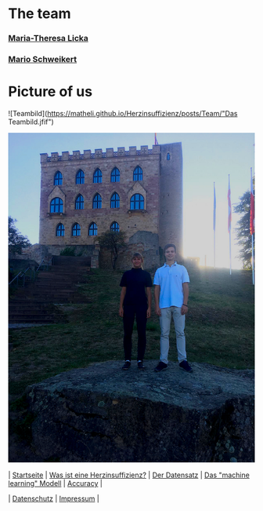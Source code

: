 # The team

### [Maria-Theresa Licka](https://matheli.github.io/Herzinsuffizienz/posts/Team/Maria-Theresa)

### [Mario Schweikert](https://matheli.github.io/Herzinsuffizienz/posts/Team/Mario)

# Picture of us

![Teambild](https://matheli.github.io/Herzinsuffizienz/posts/Team/"Das Teambild.jfif")

![Teambild vor dem Hambacher Schloss](https://raw.githubusercontent.com/MatheLi/BWKI/master/res/gruppenfoto.jpeg)


| [Startseite](https://matheli.github.io/Herzinsuffizienz) | [Was ist eine Herzinsuffizienz?](https://matheli.github.io/Herzinsuffizienz/posts/Herzinsuffizienz) | [Der Datensatz](https://matheli.github.io/Herzinsuffizienz/posts/Datensatz) | [Das "machine learning" Modell](https://matheli.github.io/Herzinsuffizienz/posts/machine_learning_modell) | [Accuracy](https://matheli.github.io/Herzinsuffizienz/posts/Accuracy) |

| [Datenschutz](https://matheli.github.io/Herzinsuffizienz/posts/Datenschutz) | [Impressum](https://matheli.github.io/Herzinsuffizienz/posts/Impressum) |




